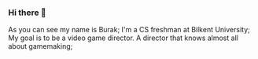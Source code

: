 ### Hi there 👋
As you can see my name is Burak;
I'm a CS freshman at Bilkent University;
My goal is to be a video game director. A director that knows almost all about gamemaking;
<!--
**BurakOruk26/BurakOruk26** is a ✨ _special_ ✨ repository because its `README.md` (this file) appears on your GitHub profile.

Here are some ideas to get you started:

- 🔭 I’m currently working on ...
- 🌱 I’m currently learning ...
- 👯 I’m looking to collaborate on ...
- 🤔 I’m looking for help with ...
- 💬 Ask me about ...
- 📫 How to reach me: ...
- 😄 Pronouns: ...
- ⚡ Fun fact: ...
-->
